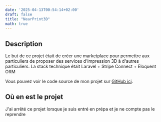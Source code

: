 ```yaml
---
date: '2025-04-13T00:54:14+02:00'
draft: false
title: "NearPrint3D"
math: true
---
```


## Description

Le but de ce projet était de créer une marketplace pour permettre aux particuliers de proposer des services d'impression 3D à d'autres particuliers.
La stack technique était Laravel + Stripe Connect + Eloquent ORM

Vous pouvez voir le code source de mon projet sur [GitHub ici](https://github.com/Nico-fstyle/nearprintv1).

## Où en est le projet

J'ai arrêté ce projet lorsque je suis entré en prépa et je ne compte pas le reprendre